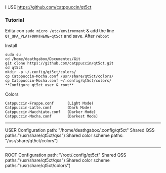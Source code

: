 I USE https://github.com/catppuccin/qt5ct

### Tutorial
Edita con ```sudo micro /etc/environment``` & add the line ```QT_QPA_PLATFORMTHEME=qt5ct``` and save. After ```reboot```

Install
```
sudo su
cd /home/deathgabox/Documentos/Git
git clone https://github.com/catppuccin/qt5ct.git
cd qt5ct
mkdir -p ~/.config/qt5ct/colors/
cp Catppuccin-Mocha.conf /usr/share/qt5ct/colors/
cp Catppuccin-Mocha.conf ~/.config/qt5ct/colors/
**Configure qt5ct user & root**
```

Colors
```
Catppuccin-Frappe.conf      (Light Mode)
Catppuccin-Latte.conf       (Dark Mode)
Catppuccin-Macchiato.conf   (Darker Mode)
Catppuccin-Mocha.conf       (Darkest Mode)
```

---
USER
Configuration path: "/home/deathgabox/.config/qt5ct"
Shared QSS paths:"/usr/share/qt5ct/qss")
Shared color scheme paths: "/usr/share/qt5ct/colors")

---
ROOT
Configuration path: "/root/.config/qt5ct"
Shared QSS paths:"/usr/share/qt5ct/qss")
Shared color scheme paths:"/usr/share/qt5ct/colors")
